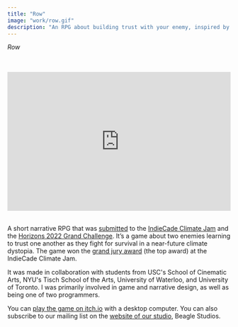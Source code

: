 ```yaml
---
title: "Row"
image: "work/row.gif"
description: "An RPG about building trust with your enemy, inspired by the climate crisis"
---
```


_Row_
&nbsp;  
&nbsp;  
&nbsp;  

<div style="position:relative;padding-bottom:56.25%;padding-top:30px;height:0;overflow:hidden;">
  <iframe style="position:absolute;top:0;left:0;width:100%;height:100%;" src="https://www.youtube.com/embed/CKM3V3eeFHs" parameters="rel=0&modestbranding=1&autohide=1" frameborder="0" allow="accelerometer; autoplay; encrypted-media; gyroscope; picture-in-picture" allowfullscreen></iframe>
</div>
&nbsp;  
&nbsp;  
&nbsp;  

A short narrative RPG that was [submitted](https://itch.io/jam/climate-jam-2022/rate/1511021) to the [IndieCade Climate Jam](https://www.indiecade.com/climate-jam/) and the [Horizons 2022 Grand Challenge](https://www.indiecade.com/horizons-2022-grand-challenge/). It’s a game about two enemies learning to trust one another as they fight for survival in a near-future climate dystopia. The game won the [grand jury award](https://itch.io/jam/climate-jam-2022/rate/1511021) (the top award) at the IndieCade Climate Jam.

It was made in collaboration with students from USC's School of Cinematic Arts, NYU's Tisch School of the Arts, University of Waterloo, and University of Toronto. I was primarily involved in game and narrative design, as well as being one of two programmers.

You can [play the game on itch.io](https://beagle-studios.itch.io/row) with a desktop computer. You can also subscribe to our mailing list on the [website of our studio](https://www.beaglestudios.net/), Beagle Studios.
&nbsp;  
&nbsp;  
&nbsp;  
&nbsp;  
&nbsp;  
&nbsp;  
&nbsp;  
&nbsp;  
&nbsp;  
<div>    </div>
